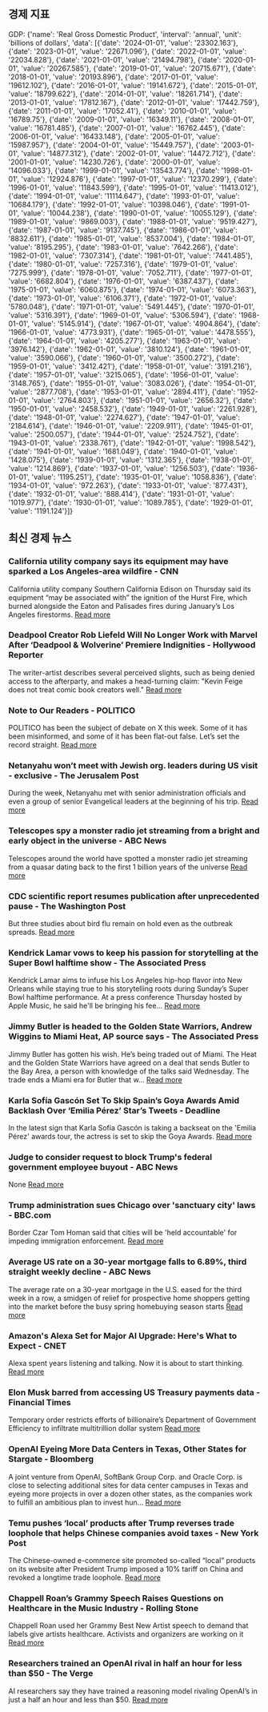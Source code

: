 ## 경제 지표

<!-- ECONOMIC-DATA-START -->
GDP: {'name': 'Real Gross Domestic Product', 'interval': 'annual', 'unit': 'billions of dollars', 'data': [{'date': '2024-01-01', 'value': '23302.163'}, {'date': '2023-01-01', 'value': '22671.096'}, {'date': '2022-01-01', 'value': '22034.828'}, {'date': '2021-01-01', 'value': '21494.798'}, {'date': '2020-01-01', 'value': '20267.585'}, {'date': '2019-01-01', 'value': '20715.671'}, {'date': '2018-01-01', 'value': '20193.896'}, {'date': '2017-01-01', 'value': '19612.102'}, {'date': '2016-01-01', 'value': '19141.672'}, {'date': '2015-01-01', 'value': '18799.622'}, {'date': '2014-01-01', 'value': '18261.714'}, {'date': '2013-01-01', 'value': '17812.167'}, {'date': '2012-01-01', 'value': '17442.759'}, {'date': '2011-01-01', 'value': '17052.41'}, {'date': '2010-01-01', 'value': '16789.75'}, {'date': '2009-01-01', 'value': '16349.11'}, {'date': '2008-01-01', 'value': '16781.485'}, {'date': '2007-01-01', 'value': '16762.445'}, {'date': '2006-01-01', 'value': '16433.148'}, {'date': '2005-01-01', 'value': '15987.957'}, {'date': '2004-01-01', 'value': '15449.757'}, {'date': '2003-01-01', 'value': '14877.312'}, {'date': '2002-01-01', 'value': '14472.712'}, {'date': '2001-01-01', 'value': '14230.726'}, {'date': '2000-01-01', 'value': '14096.033'}, {'date': '1999-01-01', 'value': '13543.774'}, {'date': '1998-01-01', 'value': '12924.876'}, {'date': '1997-01-01', 'value': '12370.299'}, {'date': '1996-01-01', 'value': '11843.599'}, {'date': '1995-01-01', 'value': '11413.012'}, {'date': '1994-01-01', 'value': '11114.647'}, {'date': '1993-01-01', 'value': '10684.179'}, {'date': '1992-01-01', 'value': '10398.046'}, {'date': '1991-01-01', 'value': '10044.238'}, {'date': '1990-01-01', 'value': '10055.129'}, {'date': '1989-01-01', 'value': '9869.003'}, {'date': '1988-01-01', 'value': '9519.427'}, {'date': '1987-01-01', 'value': '9137.745'}, {'date': '1986-01-01', 'value': '8832.611'}, {'date': '1985-01-01', 'value': '8537.004'}, {'date': '1984-01-01', 'value': '8195.295'}, {'date': '1983-01-01', 'value': '7642.266'}, {'date': '1982-01-01', 'value': '7307.314'}, {'date': '1981-01-01', 'value': '7441.485'}, {'date': '1980-01-01', 'value': '7257.316'}, {'date': '1979-01-01', 'value': '7275.999'}, {'date': '1978-01-01', 'value': '7052.711'}, {'date': '1977-01-01', 'value': '6682.804'}, {'date': '1976-01-01', 'value': '6387.437'}, {'date': '1975-01-01', 'value': '6060.875'}, {'date': '1974-01-01', 'value': '6073.363'}, {'date': '1973-01-01', 'value': '6106.371'}, {'date': '1972-01-01', 'value': '5780.048'}, {'date': '1971-01-01', 'value': '5491.445'}, {'date': '1970-01-01', 'value': '5316.391'}, {'date': '1969-01-01', 'value': '5306.594'}, {'date': '1968-01-01', 'value': '5145.914'}, {'date': '1967-01-01', 'value': '4904.864'}, {'date': '1966-01-01', 'value': '4773.931'}, {'date': '1965-01-01', 'value': '4478.555'}, {'date': '1964-01-01', 'value': '4205.277'}, {'date': '1963-01-01', 'value': '3976.142'}, {'date': '1962-01-01', 'value': '3810.124'}, {'date': '1961-01-01', 'value': '3590.066'}, {'date': '1960-01-01', 'value': '3500.272'}, {'date': '1959-01-01', 'value': '3412.421'}, {'date': '1958-01-01', 'value': '3191.216'}, {'date': '1957-01-01', 'value': '3215.065'}, {'date': '1956-01-01', 'value': '3148.765'}, {'date': '1955-01-01', 'value': '3083.026'}, {'date': '1954-01-01', 'value': '2877.708'}, {'date': '1953-01-01', 'value': '2894.411'}, {'date': '1952-01-01', 'value': '2764.803'}, {'date': '1951-01-01', 'value': '2656.32'}, {'date': '1950-01-01', 'value': '2458.532'}, {'date': '1949-01-01', 'value': '2261.928'}, {'date': '1948-01-01', 'value': '2274.627'}, {'date': '1947-01-01', 'value': '2184.614'}, {'date': '1946-01-01', 'value': '2209.911'}, {'date': '1945-01-01', 'value': '2500.057'}, {'date': '1944-01-01', 'value': '2524.752'}, {'date': '1943-01-01', 'value': '2338.761'}, {'date': '1942-01-01', 'value': '1998.542'}, {'date': '1941-01-01', 'value': '1681.049'}, {'date': '1940-01-01', 'value': '1428.075'}, {'date': '1939-01-01', 'value': '1312.365'}, {'date': '1938-01-01', 'value': '1214.869'}, {'date': '1937-01-01', 'value': '1256.503'}, {'date': '1936-01-01', 'value': '1195.251'}, {'date': '1935-01-01', 'value': '1058.836'}, {'date': '1934-01-01', 'value': '972.263'}, {'date': '1933-01-01', 'value': '877.431'}, {'date': '1932-01-01', 'value': '888.414'}, {'date': '1931-01-01', 'value': '1019.977'}, {'date': '1930-01-01', 'value': '1089.785'}, {'date': '1929-01-01', 'value': '1191.124'}]}
<!-- ECONOMIC-DATA-END -->
## 최신 경제 뉴스

<!-- NEWS-START -->
### California utility company says its equipment may have sparked a Los Angeles-area wildfire - CNN
California utility company Southern California Edison on Thursday said its equipment “may be associated with” the ignition of the Hurst Fire, which burned alongside the Eaton and Palisades fires during January’s Los Angeles firestorms.
[Read more](https://www.cnn.com/2025/02/06/us/southern-california-edison-hudson-hurst-fire/index.html)

### Deadpool Creator Rob Liefeld Will No Longer Work with Marvel After ‘Deadpool & Wolverine’ Premiere Indignities - Hollywood Reporter
The writer-artist describes several perceived slights, such as being denied access to the afterparty, and makes a head-turning claim: "Kevin Feige does not treat comic book creators well."
[Read more](http://www.hollywoodreporter.com/movies/movie-news/deadpool-creator-rob-liefeld-1236128162/)

### Note to Our Readers - POLITICO
POLITICO has been the subject of debate on X this week. Some of it has been misinformed, and some of it has been flat-out false. Let’s set the record straight.
[Read more](https://www.politico.com/news/2025/02/06/politico-note-to-readers-00202917)

### Netanyahu won’t meet with Jewish org. leaders during US visit - exclusive - The Jerusalem Post
During the week, Netanyahu met with senior administration officials and even a group of senior Evangelical leaders at the beginning of his trip.
[Read more](https://www.jpost.com/us-elections/article-841034)

### Telescopes spy a monster radio jet streaming from a bright and early object in the universe - ABC News
Telescopes around the world have spotted a monster radio jet streaming from a quasar dating back to the first 1 billion years of the universe
[Read more](https://abcnews.go.com/Technology/wireStory/telescopes-spy-monster-radio-jet-streaming-bright-early-118537846)

### CDC scientific report resumes publication after unprecedented pause - The Washington Post
But three studies about bird flu remain on hold even as the outbreak spreads.
[Read more](https://www.washingtonpost.com/health/2025/02/06/cdc-mmwr-bird-flu-public-health-communication/)

### Kendrick Lamar vows to keep his passion for storytelling at the Super Bowl halftime show - The Associated Press
Kendrick Lamar aims to infuse his Los Angeles hip-hop flavor into New Orleans while staying true to his storytelling roots during Sunday’s Super Bowl halftime performance. At a press conference Thursday hosted by Apple Music, he said he'll be bringing his fee…
[Read more](https://apnews.com/article/kendrick-lamar-super-bowl-halftime-show-7821bb12a3adad3095503aa06238c831)

### Jimmy Butler is headed to the Golden State Warriors, Andrew Wiggins to Miami Heat, AP source says - The Associated Press
Jimmy Butler has gotten his wish. He’s being traded out of Miami. The Heat and the Golden State Warriors have agreed on a deal that sends Butler to the Bay Area, a person with knowledge of the talks said Wednesday. The trade ends a Miami era for Butler that w…
[Read more](https://apnews.com/article/jimmy-butler-trade-heat-warriors-71c5aa767874b8b068cdb597c2a0b21a)

### Karla Sofía Gascón Set To Skip Spain’s Goya Awards Amid Backlash Over ‘Emilia Pérez’ Star’s Tweets - Deadline
In the latest sign that Karla Sofía Gascón is taking a backseat on the 'Emilia Pérez' awards tour, the actress is set to skip the Goya Awards.
[Read more](http://deadline.com/2025/02/karla-sofia-gascon-skip-spain-goya-awards-emilia-perez-1236280350/)

### Judge to consider request to block Trump's federal government employee buyout - ABC News
None
[Read more](https://abcnews.go.com/US/judge-request-block-trumps-federal-government-employee-buyout/story?id\\u003d118535508)

### Trump administration sues Chicago over 'sanctuary city' laws - BBC.com
Border Czar Tom Homan said that cities will be 'held accountable' for impeding immigration enforcement.
[Read more](https://www.bbc.com/news/articles/c8r585ndey4o)

### Average US rate on a 30-year mortgage falls to 6.89%, third straight weekly decline - ABC News
The average rate on a 30-year mortgage in the U.S. eased for the third week in a row, a smidgen of relief for prospective home shoppers getting into the market before the busy spring homebuying season starts
[Read more](https://abcnews.go.com/Business/wireStory/average-us-rate-30-year-mortgage-falls-689-118534751)

### Amazon's Alexa Set for Major AI Upgrade: Here's What to Expect - CNET
Alexa spent years listening and talking. Now it is about to start thinking.
[Read more](https://www.cnet.com/home/smart-home/amazons-alexa-set-for-major-ai-upgrade-heres-what-to-expect/)

### Elon Musk barred from accessing US Treasury payments data - Financial Times
Temporary order restricts efforts of billionaire’s Department of Government Efficiency to infiltrate multitrillion dollar system
[Read more](https://www.ft.com/content/097b286f-376e-40eb-8804-69a6d217803d)

### OpenAI Eyeing More Data Centers in Texas, Other States for Stargate - Bloomberg
A joint venture from OpenAI, SoftBank Group Corp. and Oracle Corp. is close to selecting additional sites for data center campuses in Texas and eyeing more projects in over a dozen other states, as the companies work to fulfill an ambitious plan to invest hun…
[Read more](https://www.bloomberg.com/news/articles/2025-02-06/openai-eyeing-more-data-centers-in-texas-other-states-for-stargate)

### Temu pushes ‘local’ products after Trump reverses trade loophole that helps Chinese companies avoid taxes - New York Post 
The Chinese-owned e-commerce site promoted so-called “local” products on its website after President Trump imposed a 10% tariff on China and revoked a longtime trade loophole.
[Read more](https://nypost.com/2025/02/06/business/temu-wants-you-to-buy-its-local-products-after-trump-reverses-trade-loophole/)

### Chappell Roan’s Grammy Speech Raises Questions on Healthcare in the Music Industry - Rolling Stone
Chappell Roan used her Grammy Best New Artist speech to demand that labels give artists healthcare. Activists and organizers are working on it
[Read more](http://www.rollingstone.com/music/music-features/chappell-roan-grammy-speech-healthcare-music-industry-1235258394/)

### Researchers trained an OpenAI rival in half an hour for less than $50 - The Verge
AI researchers say they have trained a reasoning model rivaling OpenAI’s in just a half an hour and less than $50.
[Read more](https://www.theverge.com/news/607341/researchers-cheaper-openai-rival-training)

<!-- NEWS-END -->
